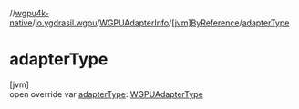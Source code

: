 //[wgpu4k-native](../../../../index.md)/[io.ygdrasil.wgpu](../../index.md)/[WGPUAdapterInfo](../index.md)/[[jvm]ByReference](index.md)/[adapterType](adapter-type.md)

# adapterType

[jvm]\
open override var [adapterType](adapter-type.md): [WGPUAdapterType](../../-w-g-p-u-adapter-type/index.md)
